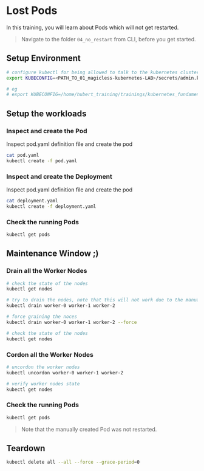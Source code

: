 # Lost Pods

In this training, you will learn about Pods which will not get restarted.

> Navigate to the folder `04_no_restart` from CLI, before you get started.

## Setup Environment

```bash
# configure kubectl for being allowed to talk to the kubernetes cluster
export KUBECONFIG=<PATH_TO_01_magicless-kubernetes-LAB>/secrets/admin.kubeconfig

# eg 
# export KUBECONFIG=/home/hubert_training/trainings/kubernetes_fundamentals_for_operators/01_magicless-kubernetes/secrets/admin.kubeconfig
```

## Setup the workloads

### Inspect and create the Pod

Inspect pod.yaml definition file and create the pod

```bash
cat pod.yaml
kubectl create -f pod.yaml
```

### Inspect and create the Deployment

Inspect pod.yaml definition file and create the pod

```bash
cat deployment.yaml
kubectl create -f deployment.yaml
```

### Check the running Pods

```bash
kubectl get pods
```

## Maintenance Window ;)

### Drain all the Worker Nodes

```bash
# check the state of the nodes
kubectl get nodes

# try to drain the nodes, note that this will not work due to the manualy created pod
kubectl drain worker-0 worker-1 worker-2

# force graining the noces
kubectl drain worker-0 worker-1 worker-2 --force 

# check the state of the nodes
kubectl get nodes
```

### Cordon all the Worker Nodes

```bash
# uncordon the worker nodes
kubectl uncordon worker-0 worker-1 worker-2

# verify worker nodes state
kubectl get nodes
```

### Check the running Pods

```bash
kubectl get pods
```

> Note that the manually created Pod was not restarted.

## Teardown

```bash
kubectl delete all --all --force --grace-period=0
```
